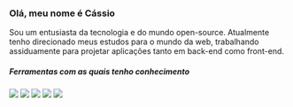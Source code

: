 ### Olá, meu nome é Cássio


Sou um entusiasta da tecnologia e do mundo open-source. Atualmente tenho direcionado meus estudos para o mundo da web, trabalhando assiduamente para projetar aplicações tanto em back-end como front-end.

##### Ferramentas com as quais tenho conhecimento

![](https://img.shields.io/badge/JavaScript-React-blue)
![](https://img.shields.io/badge/QueryLanguage-SQL-green)
![](https://img.shields.io/badge/CSS-Bootstrap-blueviolet)
![](https://img.shields.io/badge/CSS-Tailwind-blueviolet)
![](https://img.shields.io/badge/HML-SEO-orange)
